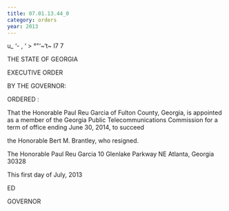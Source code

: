 ```yaml
---
title: 07.01.13.44_0
category: orders
year: 2013
---
```

 

u_ ‘- ,
‘ >
°"‘~‘t~ I7 7

THE STATE OF GEORGIA

EXECUTIVE ORDER

BY THE GOVERNOR:

ORDERED :

That the Honorable Paul Reu Garcia of Fulton County, Georgia, is
appointed as a member of the Georgia Public Telecommunications
Commission for a term of office ending June 30, 2014, to succeed

the Honorable Bert M. Brantley, who resigned.

The Honorable Paul Reu Garcia
10 Glenlake Parkway NE
Atlanta, Georgia 30328

This first day of July, 2013

ED

GOVERNOR

